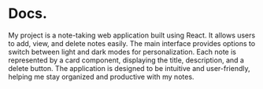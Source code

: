# Docs.

My project is a note-taking web application built using React. It allows users to add, view, and delete notes easily. The main interface provides options to switch between light and dark modes for personalization. Each note is represented by a card component, displaying the title, description, and a delete button. The application is designed to be intuitive and user-friendly, helping me stay organized and productive with my notes.








